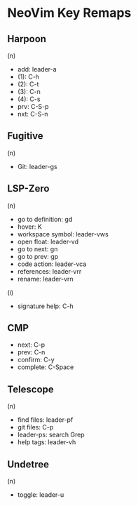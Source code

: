 # NeoVim Key Remaps

## Harpoon

(n)
- add: leader-a
- (1): C-h
- (2): C-t
- (3): C-n
- (4): C-s
- prv: C-S-p
- nxt: C-S-n

## Fugitive

(n)
- Git: leader-gs

## LSP-Zero

(n)
- go to definition: gd
- hover: K
- workspace symbol: leader-vws
- open float: leader-vd
- go to next: gn
- go to prev: gp
- code action: leader-vca
- references: leader-vrr
- rename: leader-vrn

(i)
- signature help: C-h 

## CMP

- next: C-p
- prev: C-n
- confirm: C-y
- complete: C-Space

## Telescope

(n)
- find files: leader-pf
- git files: C-p
- leader-ps: search Grep
- help tags: leader-vh

## Undetree

(n)
- toggle: leader-u


